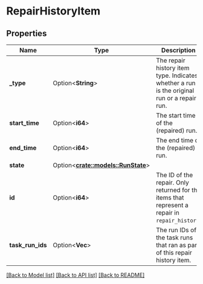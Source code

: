 # RepairHistoryItem

## Properties

Name | Type | Description | Notes
------------ | ------------- | ------------- | -------------
**_type** | Option<**String**> | The repair history item type. Indicates whether a run is the original run or a repair run. | [optional]
**start_time** | Option<**i64**> | The start time of the (repaired) run. | [optional]
**end_time** | Option<**i64**> | The end time of the (repaired) run. | [optional]
**state** | Option<[**crate::models::RunState**](RunState.md)> |  | [optional]
**id** | Option<**i64**> | The ID of the repair. Only returned for the items that represent a repair in `repair_history`. | [optional]
**task_run_ids** | Option<**Vec<i64>**> | The run IDs of the task runs that ran as part of this repair history item. | [optional]

[[Back to Model list]](../README.md#documentation-for-models) [[Back to API list]](../README.md#documentation-for-api-endpoints) [[Back to README]](../README.md)


